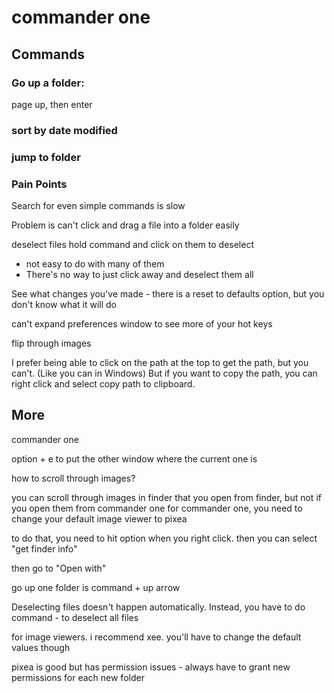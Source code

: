 

# commander one


## Commands

### Go up a folder:
page up, then enter



### sort by date modified




### jump to folder




### Pain Points

Search for even simple commands is slow

Problem is can't click and drag a file into a folder easily

deselect files
hold command and click on them to deselect
* not easy to do with many of them
* There's no way to just click away and deselect them all


See what changes you've made - there is a reset to defaults option, but you don't know what it will do


can't expand preferences window to see more of your hot keys



flip through images

I prefer being able to click on the path at the top to get the path, but you can't. (Like you can in Windows)
But if you want to copy the path, you can right click and select copy path to clipboard.


## More

commander one

option + e to put the other window where the current one is

how to scroll through images?


you can scroll through images in finder that you open from finder, but not if you open them from commander one
for commander one, you need to change your default image viewer to pixea


to do that, you need to hit option when you right click. then you can select "get finder info"

then go to "Open with"


go up one folder is command + up arrow



Deselecting files doesn't happen automatically. Instead, you have to do command - to deselect all files




for image viewers. i recommend xee. you'll have to change the default values though

pixea is good but has permission issues - always have to grant new permissions for each new folder




